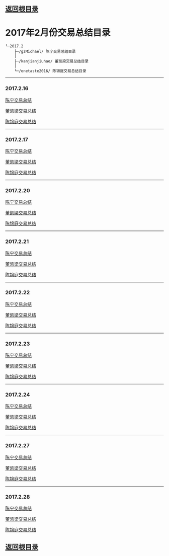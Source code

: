 ## [返回根目录](../)

# 2017年2月份交易总结目录

    └─2017.2
        ├─/gzMichael/ 陈宁交易总结目录
        │ 
        ├─/kanjianjiuhao/ 董凯梁交易总结目录
        │ 
        └─/onetaste2016/ 陈锦庭交易总结目录


------

### 2017.2.16

[陈宁交易总结](./gzMichael/gzMichael-20170216.md)

[董凯梁交易总结](./kanjianjiuhao/20170216/20170216.md)

[陈锦庭交易总结](./onetaste2016/20170217/陈锦庭2017.02.16.md)

------ 

### 2017.2.17

[陈宁交易总结](./gzMichael/gzMichael-20170217.md)

[董凯梁交易总结](./kanjianjiuhao/20170217/20170217.md)

[陈锦庭交易总结](./onetaste2016/20170217/陈锦庭2017.02.17.md)

----

### 2017.2.20

[陈宁交易总结](./gzMichael/gzMichael-20170220.md)

[董凯梁交易总结](./kanjianjiuhao/20170220/20170220.md)

[陈锦庭交易总结](./onetaste2016/20170220/陈锦庭2017.02.20.md)

----

### 2017.2.21

[陈宁交易总结](./gzMichael/gzMichael-20170221.md)

[董凯梁交易总结](./kanjianjiuhao/20170221/20170221.md)

[陈锦庭交易总结](./onetaste2016/20170221/陈锦庭2017.02.21.md)

----

### 2017.2.22

[陈宁交易总结](./gzMichael/gzMichael-20170222.md)

[董凯梁交易总结](./kanjianjiuhao/20170222/20170222.md)

[陈锦庭交易总结](./onetaste2016/20170222/陈锦庭2017.02.22.md)

----

### 2017.2.23

[陈宁交易总结](./gzMichael/gzMichael-20170223.md)

[董凯梁交易总结](./kanjianjiuhao/20170223/20170223.md)

[陈锦庭交易总结](./onetaste2016/20170223/陈锦庭2017.02.23.md)

----

### 2017.2.24

[陈宁交易总结](./gzMichael/gzMichael-20170224.md)

[董凯梁交易总结](./kanjianjiuhao/20170224/20170224.md)

[陈锦庭交易总结](./onetaste2016/20170224/陈锦庭2017.02.24.md)

----

### 2017.2.27

[陈宁交易总结](./gzMichael/gzMichael-20170227.md)

[董凯梁交易总结](./kanjianjiuhao/20170227/20170227.md)

[陈锦庭交易总结](./onetaste2016/20170227/陈锦庭2017.02.27.md)

------

### 2017.2.28

[陈宁交易总结](./gzMichael/gzMichael-20170228.md)

[董凯梁交易总结](./kanjianjiuhao/20170228/20170228.md)

[陈锦庭交易总结](./onetaste2016/20170228/陈锦庭2017.02.28.md)

## [返回根目录](../)